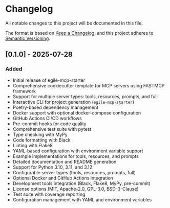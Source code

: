 # Changelog

All notable changes to this project will be documented in this file.

The format is based on [Keep a Changelog](https://keepachangelog.com/en/1.0.0/),
and this project adheres to [Semantic Versioning](https://semver.org/spec/v2.0.0.html).


## [0.1.0] - 2025-07-28

### Added
- Initial release of egile-mcp-starter
- Comprehensive cookiecutter template for MCP servers using FASTMCP framework
- Support for multiple server types: tools, resources, prompts, and full
- Interactive CLI for project generation (`egile-mcp-starter`)
- Poetry-based dependency management
- Docker support with optional docker-compose configuration
- GitHub Actions CI/CD workflows
- Pre-commit hooks for code quality
- Comprehensive test suite with pytest
- Type checking with MyPy
- Code formatting with Black
- Linting with Flake8
- YAML-based configuration with environment variable support
- Example implementations for tools, resources, and prompts
- Detailed documentation and README generation
- Support for Python 3.10, 3.11, and 3.12
- Configurable server types (tools, resources, prompts, full)
- Optional Docker and GitHub Actions integration
- Development tools integration (Black, Flake8, MyPy, pre-commit)
- License options (MIT, Apache-2.0, GPL-3.0, BSD-3-Clause)
- Test suite with coverage reporting
- Configuration management with YAML and environment variables
